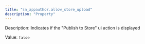 ```yaml
---
title: "sn_appauthor.allow_store_upload"
description: "Property"
---
```


Description: Indicates if the "Publish to Store" ui action is displayed

Value: `false`